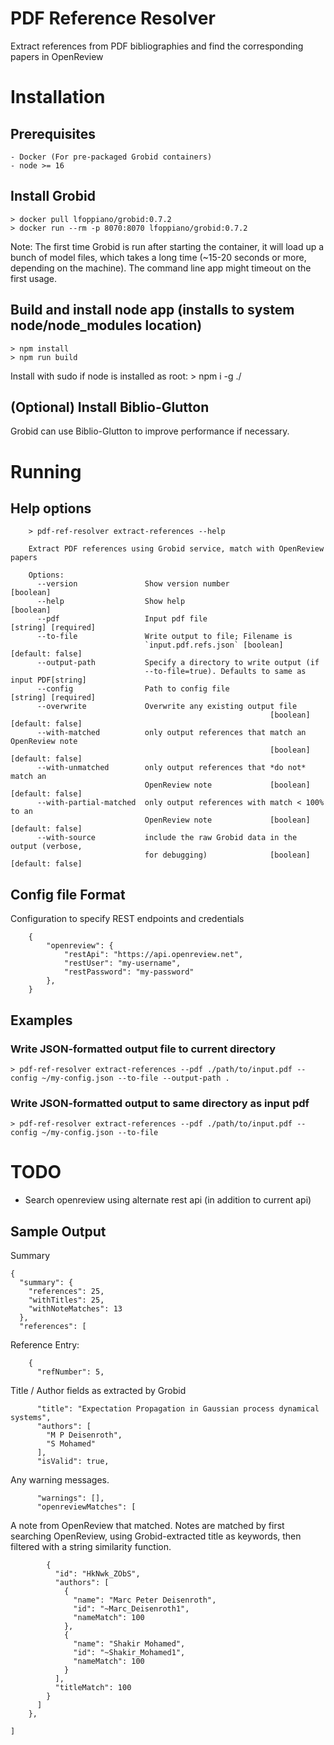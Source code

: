 # PDF Reference Resolver
Extract references from PDF bibliographies and find the corresponding papers in OpenReview

# Installation
## Prerequisites
    - Docker (For pre-packaged Grobid containers)
    - node >= 16

## Install Grobid
    > docker pull lfoppiano/grobid:0.7.2
    > docker run --rm -p 8070:8070 lfoppiano/grobid:0.7.2

Note: The first time Grobid is run after starting the container, it will load up a bunch of model files, which takes
a long time (~15-20 seconds or more, depending on the machine). The command line app might timeout  on the
first usage.

## Build and install node app (installs to system node/node_modules location)
    > npm install
    > npm run build

Install with sudo if node is installed as root:
    > npm i -g ./


## (Optional) Install Biblio-Glutton
Grobid can use Biblio-Glutton to improve performance if necessary.

# Running
## Help options
```
    > pdf-ref-resolver extract-references --help

    Extract PDF references using Grobid service, match with OpenReview papers

    Options:
      --version               Show version number                          [boolean]
      --help                  Show help                                    [boolean]
      --pdf                   Input pdf file                     [string] [required]
      --to-file               Write output to file; Filename is
                              `input.pdf.refs.json` [boolean] [default: false]
      --output-path           Specify a directory to write output (if
                              --to-file=true). Defaults to same as input PDF[string]
      --config                Path to config file                [string] [required]
      --overwrite             Overwrite any existing output file
                                                          [boolean] [default: false]
      --with-matched          only output references that match an OpenReview note
                                                          [boolean] [default: false]
      --with-unmatched        only output references that *do not* match an
                              OpenReview note             [boolean] [default: false]
      --with-partial-matched  only output references with match < 100% to an
                              OpenReview note             [boolean] [default: false]
      --with-source           include the raw Grobid data in the output (verbose,
                              for debugging)              [boolean] [default: false]
```


## Config file Format
Configuration to specify REST endpoints and credentials
```
    {
        "openreview": {
            "restApi": "https://api.openreview.net",
            "restUser": "my-username",
            "restPassword": "my-password"
        },
    }
```

## Examples
### Write JSON-formatted output file to current directory
    > pdf-ref-resolver extract-references --pdf ./path/to/input.pdf --config ~/my-config.json --to-file --output-path .

### Write JSON-formatted output to same directory as input pdf
    > pdf-ref-resolver extract-references --pdf ./path/to/input.pdf --config ~/my-config.json --to-file

# TODO
- Search openreview using alternate rest api (in addition to current api)

## Sample Output
Summary
```
{
  "summary": {
    "references": 25,
    "withTitles": 25,
    "withNoteMatches": 13
  },
  "references": [
```

Reference Entry:
```
    {
      "refNumber": 5,
```

Title / Author fields as extracted by Grobid
```
      "title": "Expectation Propagation in Gaussian process dynamical systems",
      "authors": [
        "M P Deisenroth",
        "S Mohamed"
      ],
      "isValid": true,
```

Any warning messages.
```
      "warnings": [],
      "openreviewMatches": [
```

A  note from  OpenReview  that matched.  Notes are  matched  by first  searching
OpenReview,  using Grobid-extracted  title  as keywords,  then  filtered with  a
string similarity function.
```
        {
          "id": "HkNwk_ZObS",
          "authors": [
            {
              "name": "Marc Peter Deisenroth",
              "id": "~Marc_Deisenroth1",
              "nameMatch": 100
            },
            {
              "name": "Shakir Mohamed",
              "id": "~Shakir_Mohamed1",
              "nameMatch": 100
            }
          ],
          "titleMatch": 100
        }
      ]
    },

]
```
